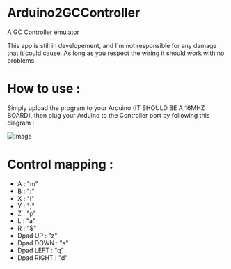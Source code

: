 # Arduino2GCController
 A GC Controller emulator

This app is still in developement, and I'm not responsible for any damage that it could cause.
As long as you respect the wiring it should work with no problems.

# How to use :

Simply upload the program to your Arduino (IT SHOULD BE A 16MHZ BOARD), then plug your Arduino to the Controller port by following this diagram :

![image](https://github.com/user-attachments/assets/a20d5952-a396-44a3-9d9d-678e26ae605e)

# Control mapping : 

- A : "m"
- B : ":"
- X : "l"
- Y : ";"
- Z : "p"
- L : "a"
- R : "$"
- Dpad UP : "z"
- Dpad DOWN : "s"
- Dpad LEFT : "q"
- Dpad RIGHT : "d"
